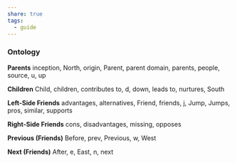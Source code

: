 ```yaml
---
share: true
tags:
  - guide
---
```


### Ontology

**Parents**
inception, North, origin, Parent, parent domain, parents, people, source, u, up

**Children**
Child, children, contributes to, d, down, leads to, nurtures, South

**Left-Side Friends**
advantages, alternatives, Friend, friends, j, Jump, Jumps, pros, similar, supports

**Right-Side Friends**
cons, disadvantages, missing, opposes

**Previous (Friends)**
Before, prev, Previous, w, West

**Next (Friends)**
After, e, East, n, next

